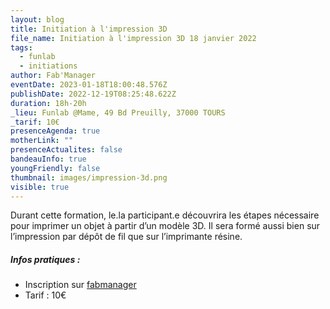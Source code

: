 ```yaml
---
layout: blog
title: Initiation à l'impression 3D
file_name: Initiation à l'impression 3D 18 janvier 2022
tags:
  - funlab
  - initiations
author: Fab'Manager
eventDate: 2023-01-18T18:00:48.576Z
publishDate: 2022-12-19T08:25:48.622Z
duration: 18h-20h
_lieu: Funlab @Mame, 49 Bd Preuilly, 37000 TOURS
_tarif: 10€
presenceAgenda: true
motherLink: ""
presenceActualites: false
bandeauInfo: true
youngFriendly: false
thumbnail: images/impression-3d.png
visible: true
---
```

Durant cette formation, le.la participant.e découvrira les étapes nécessaire pour imprimer un objet à partir d’un modèle 3D. Il sera formé aussi bien sur l’impression par dépôt de fil que sur l’imprimante résine.

##### Infos pratiques :
* Inscription sur [fabmanager](https://fabmanager.lafun.fr)
* Tarif : 10€